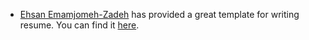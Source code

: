 * [Ehsan Emamjomeh-Zadeh](http://www-scf.usc.edu/~emamjome/) has provided a great template for writing resume. You can find it [here](http://www-scf.usc.edu/~emamjome/LaTeX_templates/sample_resume.zip).
